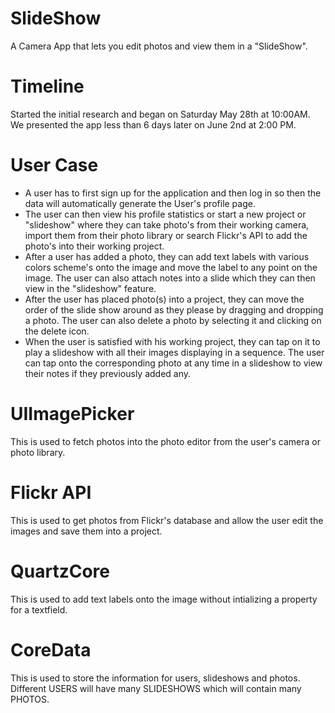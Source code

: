 # SlideShow

A Camera App that lets you edit photos and view them in a "SlideShow".

# Timeline

Started the initial research and began on Saturday May 28th at 10:00AM. We presented the app less than 6 days later on June 2nd at 2:00 PM.

# User Case

- A user has to first sign up for the application and then log in so then the data will automatically generate the User's profile page.
- The user can then view his profile statistics or start a new project or "slideshow" where they can take photo's from their working camera, import them from their photo library or search Flickr's API to add the photo's into their working project.
- After a user has added a photo, they can add text labels with various colors scheme's onto the image and move the label to any point on the image. The user can also attach notes into a slide which they can then view in the "slideshow" feature.
- After the user has placed photo(s) into a project, they can move the order of the slide show around as they please by dragging and dropping a photo. The user can also delete a photo by selecting it and clicking on the delete icon.
- When the user is satisfied with his working project, they can tap on it to play a slideshow with all their images displaying in a sequence. The user can tap onto the corresponding photo at any time in a slideshow to view their notes if they previously added any.

# UIImagePicker

This is used to fetch photos into the photo editor from the user's camera or photo library.

# Flickr API

This is used to get photos from Flickr's database and allow the user edit the images and save them into a project.

# QuartzCore

This is used to add text labels onto the image without intializing a property for a textfield.

# CoreData

This is used to store the information for users, slideshows and photos. Different USERS will have many SLIDESHOWS which will contain many PHOTOS.
